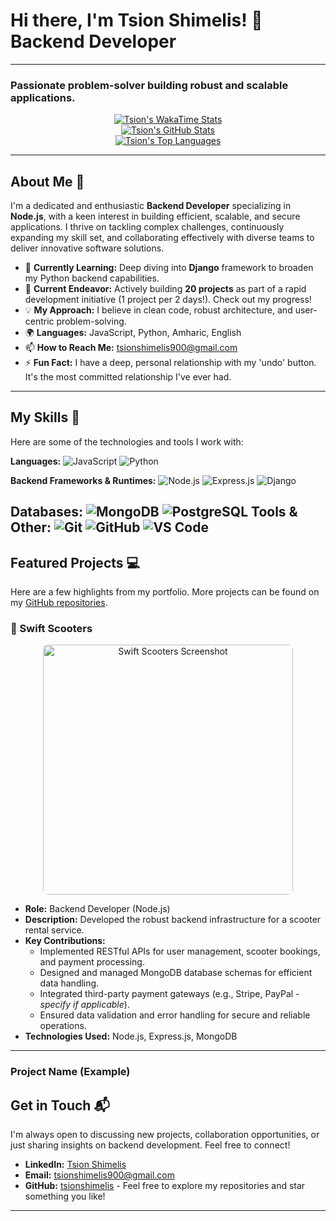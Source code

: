 # Hi there, I'm Tsion Shimelis! 👋 Backend Developer

---

### Passionate problem-solver building robust and scalable applications.

<p align="center">
  <a href="https://github.com/tsionshimelis">
    <img src="https://github-readme-stats.vercel.app/api/wakatime?username=tsionshimelis&layout=compact&hide_title=true&theme=dark" alt="Tsion's WakaTime Stats" /> </a>
  <br/>
  <a href="https://github.com/tsionshimelis">
    <img src="https://github-readme-stats.vercel.app/api?username=tsionshimelis&show_icons=true&theme=dark&include_all_commits=true&count_private=true" alt="Tsion's GitHub Stats" />
  </a>
  <br/>
  <a href="https://github.com/tsionshimelis">
    <img src="https://github-readme-stats.vercel.app/api/top-langs/?username=tsionshimelis&layout=compact&theme=dark" alt="Tsion's Top Languages" />
  </a>
</p>

---

## About Me 🚀

I'm a dedicated and enthusiastic **Backend Developer** specializing in **Node.js**, with a keen interest in building efficient, scalable, and secure applications. I thrive on tackling complex challenges, continuously expanding my skill set, and collaborating effectively with diverse teams to deliver innovative software solutions.

* 🌱 **Currently Learning:** Deep diving into **Django** framework to broaden my Python backend capabilities.
* 🔭 **Current Endeavor:** Actively building **20 projects** as part of a rapid development initiative (1 project per 2 days!). Check out my progress!
* 💡 **My Approach:** I believe in clean code, robust architecture, and user-centric problem-solving.
* 🌍 **Languages:** JavaScript, Python, Amharic, English
* 📫 **How to Reach Me:** [tsionshimelis900@gmail.com](mailto:tsionshimelis900@gmail.com)
* ⚡ **Fun Fact:** I have a deep, personal relationship with my 'undo' button. It's the most committed relationship I've ever had.

---

## My Skills 🧠

Here are some of the technologies and tools I work with:

**Languages:**
![JavaScript](https://img.shields.io/badge/-JavaScript-F7DF1E?style=flat-square&logo=javascript&logoColor=black)
![Python](https://img.shields.io/badge/-Python-3776AB?style=flat-square&logo=python&logoColor=white)

**Backend Frameworks & Runtimes:**
![Node.js](https://img.shields.io/badge/-Node.js-339933?style=flat-square&logo=node.js&logoColor=white)
![Express.js](https://img.shields.io/badge/-Express.js-000000?style=flat-square&logo=express&logoColor=white)
![Django](https://img.shields.io/badge/-Django-092E20?style=flat-square&logo=django&logoColor=white)

**Databases:**
![MongoDB](https://img.shields.io/badge/-MongoDB-47A248?style=flat-square&logo=mongodb&logoColor=white)
![PostgreSQL](https://img.shields.io/badge/-PostgreSQL-336791?style=flat-square&logo=postgresql&logoColor=white)
**Tools & Other:**
![Git](https://img.shields.io/badge/-Git-F05032?style=flat-square&logo=git&logoColor=white)
![GitHub](https://img.shields.io/badge/-GitHub-181717?style=flat-square&logo=github&logoColor=white)
![VS Code](https://img.shields.io/badge/-VS%20Code-007ACC?style=flat-square&logo=visual-studio-code&logoColor=white)
---

## Featured Projects 💻

Here are a few highlights from my portfolio. More projects can be found on my [GitHub repositories](https://github.com/tsionshimelis?tab=repositories).

### 🚀 Swift Scooters
<p align="center">
  <a href="https://github.com/your-repo-link-for-swift-scooters"> <img src="https://i.ibb.co/fYQ6tgZW/Screenshot-2025-06-26-at-6-20-52-PM.png" alt="Swift Scooters Screenshot" width="400" border="0" style="border-radius: 8px;">
  </a>
</p>

* **Role:** Backend Developer (Node.js)
* **Description:** Developed the robust backend infrastructure for a scooter rental service.
* **Key Contributions:**
    * Implemented RESTful APIs for user management, scooter bookings, and payment processing.
    * Designed and managed MongoDB database schemas for efficient data handling.
    * Integrated third-party payment gateways (e.g., Stripe, PayPal - *specify if applicable*).
    * Ensured data validation and error handling for secure and reliable operations.
* **Technologies Used:** Node.js, Express.js, MongoDB

---

### Project Name (Example)
## Get in Touch 📬

I'm always open to discussing new projects, collaboration opportunities, or just sharing insights on backend development. Feel free to connect!

* **LinkedIn:** [Tsion Shimelis](https://www.linkedin.com/in/tsion-shimelis-389387264/)
* **Email:** [tsionshimelis900@gmail.com](mailto:tsionshimelis900@gmail.com)
* **GitHub:** [tsionshimelis](https://github.com/tsionshimelis) - Feel free to explore my repositories and star something you like!

---
